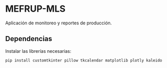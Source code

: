 # MEFRUP-MLS

Aplicación de monitoreo y reportes de producción.

## Dependencias

Instalar las librerías necesarias:

```bash
pip install customtkinter pillow tkcalendar matplotlib plotly kaleido
```
